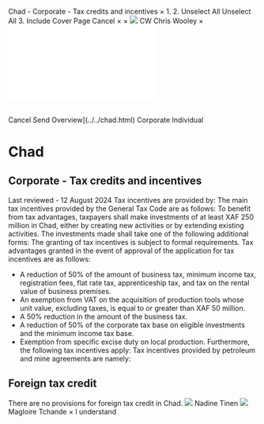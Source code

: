 Chad - Corporate - Tax credits and incentives
×
1.
2.
Unselect All
Unselect All
3.
Include Cover Page
Cancel
×
×
![](../../-/media/world-wide-tax-summaries/attachments/global---chris-wooley.ashx%3Frev=ac5e5f3223b34096b1afc2a6009c7320&revision=ac5e5f32-23b3-4096-b1af-c2a6009c7320&hash=859B7ADC84DC2CBEC9760E9E6EE7DE6D0A8BFCDF)
CW
Chris Wooley
×
![](tax-credits-and-incentives.html)
######
Cancel
Send
Overview](../../chad.html)
Corporate
Individual
# Chad
## Corporate - Tax credits and incentives
Last reviewed - 12 August 2024
Tax incentives are provided by:
The main tax incentives provided by the General Tax Code are as follows:
To benefit from tax advantages, taxpayers shall make investments of at least XAF 250 million in Chad, either by creating new activities or by extending existing activities. The investments made shall take one of the following additional forms:
The granting of tax incentives is subject to formal requirements.
Tax advantages granted in the event of approval of the application for tax incentives are as follows:
- A reduction of 50% of the amount of business tax, minimum income tax, registration fees, flat rate tax, apprenticeship tax, and tax on the rental value of business premises.
- An exemption from VAT on the acquisition of production tools whose unit value, excluding taxes, is equal to or greater than XAF 50 million.
- A 50% reduction in the amount of the business tax.
- A reduction of 50% of the corporate tax base on eligible investments and the minimum income tax base.
- Exemption from specific excise duty on local production.
Furthermore, the following tax incentives apply:
Tax incentives provided by petroleum and mine agreements are namely:
## Foreign tax credit
There are no provisions for foreign tax credit in Chad.
![](../../-/media/world-wide-tax-summaries/attachments/chad---nadine-tinen.ashx%3Frev=69fd294436884bc4b9c1391c0db02075&revision=69fd2944-3688-4bc4-b9c1-391c0db02075&hash=AEADCE6257456107D761E6E182C043DBA660E12D)
Nadine Tinen
![](../../-/media/world-wide-tax-summaries/chadmagloire-tchandechad--magloire-tchandepng20221103081237186.ashx%3Frev=87b35679424a41619133f979cee6c1c9&revision=87b35679-424a-4161-9133-f979cee6c1c9&hash=54D3D2B27044D503E7971A0A9D3AD9D0E02EF475)
Magloire Tchande
×
I understand